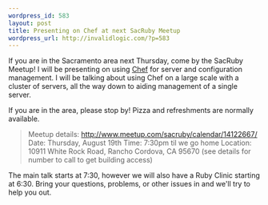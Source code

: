 ```yaml
--- 
wordpress_id: 583
layout: post
title: Presenting on Chef at next SacRuby Meetup
wordpress_url: http://invalidlogic.com/?p=583
---
```

If you are in the Sacramento area next Thursday, come by the SacRuby Meetup!  I will be presenting on using <a href="http://wiki.opscode.com/">Chef</a> for server and configuration management.  I will be talking about using Chef on a large scale with a cluster of servers, all the way down to aiding management of a single server.

If you are in the area, please stop by!  Pizza and refreshments are normally available.

<blockquote>Meetup details: <a href="http://www.meetup.com/sacruby/calendar/14122667/">http://www.meetup.com/sacruby/calendar/14122667/</a>
Date: Thursday, August 19th
Time: 7:30pm til we go home
Location: 10911 White Rock Road, Rancho Cordova, CA 95670  (see details for number to call to get building access)</blockquote>

The main talk starts at 7:30, however we will also have a Ruby Clinic starting at 6:30.  Bring your questions, problems, or other issues in and we'll try to help you out.

